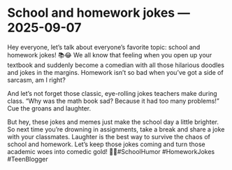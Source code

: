 # School and homework jokes — 2025-09-07

Hey everyone, let’s talk about everyone’s favorite topic: school and homework jokes! 📚😂 We all know that feeling when you open up your textbook and suddenly become a comedian with all those hilarious doodles and jokes in the margins. Homework isn’t so bad when you’ve got a side of sarcasm, am I right?

And let’s not forget those classic, eye-rolling jokes teachers make during class. “Why was the math book sad? Because it had too many problems!” Cue the groans and laughter.

But hey, these jokes and memes just make the school day a little brighter. So next time you’re drowning in assignments, take a break and share a joke with your classmates. Laughter is the best way to survive the chaos of school and homework. Let’s keep those jokes coming and turn those academic woes into comedic gold! 💫✨#SchoolHumor #HomeworkJokes #TeenBlogger